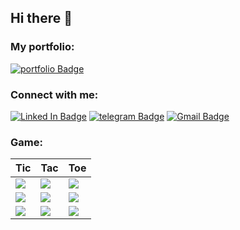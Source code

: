 ## Hi there 👋

### My portfolio:

[![portfolio Badge](https://img.shields.io/badge/PORTFOLIO-cc241d?style=for-the-badge)](https://blackgolyb.github.io)

<!--
**blackgolyb/blackgolyb** is a ✨ _special_ ✨ repository because its `README.md` (this file) appears on your GitHub profile.

Here are some ideas to get you started:

- 🔭 I’m currently working on ...
- 🌱 I’m currently learning ...
- 👯 I’m looking to collaborate on ...
- 🤔 I’m looking for help with ...
- 💬 Ask me about ...
- 📫 How to reach me: ...
- 😄 Pronouns: ...
- ⚡ Fun fact: ...
-->

### Connect with me:

[![Linked In Badge](https://img.shields.io/badge/Linked_In-458588?style=for-the-badge&logo=LinkedIn&logoColor=fff)](https://www.linkedin.com/in/andrii-omelnitskyi-185193234/)
[![telegram Badge](https://img.shields.io/badge/Telegram-458588?style=for-the-badge&logo=telegram&logoColor=fff)](https://t.me/blackgolyb)
[![Gmail Badge](https://img.shields.io/badge/Gmail-458588?style=for-the-badge&logo=Gmail&logoColor=fff)](mailto:aomelnitsky@gmail.com)


### Game:

|Tic|Tac|Toe|
|-|-|-|
|<a href="https://tic_tac_toe_api.serveo.net/api/v1/gh/update_field/0"><img src="https://tic_tac_toe_api.serveo.net/api/v1/gh/get_field/0" /></a>|<a href="https://tic_tac_toe_api.serveo.net/api/v1/gh/update_field/1"><img src="https://tic_tac_toe_api.serveo.net/api/v1/gh/get_field/1" /></a>|<a href="https://tic_tac_toe_api.serveo.net/api/v1/gh/update_field/2"><img src="https://tic_tac_toe_api.serveo.net/api/v1/gh/get_field/2" /></a>|
|<a href="https://tic_tac_toe_api.serveo.net/api/v1/gh/update_field/3"><img src="https://tic_tac_toe_api.serveo.net/api/v1/gh/get_field/3" /></a>|<a href="https://tic_tac_toe_api.serveo.net/api/v1/gh/update_field/4"><img src="https://tic_tac_toe_api.serveo.net/api/v1/gh/get_field/4" /></a>|<a href="https://tic_tac_toe_api.serveo.net/api/v1/gh/update_field/5"><img src="https://tic_tac_toe_api.serveo.net/api/v1/gh/get_field/5" /></a>|
|<a href="https://tic_tac_toe_api.serveo.net/api/v1/gh/update_field/6"><img src="https://tic_tac_toe_api.serveo.net/api/v1/gh/get_field/6" /></a>|<a href="https://tic_tac_toe_api.serveo.net/api/v1/gh/update_field/7"><img src="https://tic_tac_toe_api.serveo.net/api/v1/gh/get_field/7" /></a>|<a href="https://tic_tac_toe_api.serveo.net/api/v1/gh/update_field/8"><img src="https://tic_tac_toe_api.serveo.net/api/v1/gh/get_field/8" /></a>|
